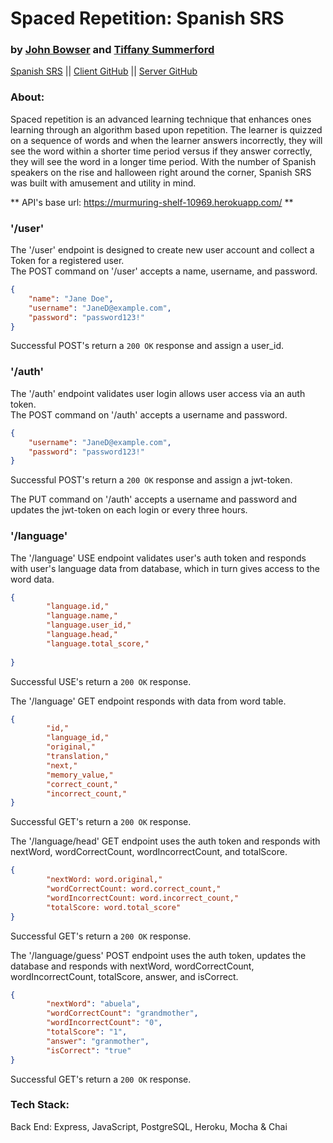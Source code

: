 # Spaced Repetition: Spanish SRS
### by [John Bowser](https://github.com/jgbowser) and [Tiffany Summerford](https://github.com/breakfastatiffs)   
[Spanish SRS](https://language-spaced-repetition.vercel.app/register) ||
[Client GitHub](https://github.com/thinkful-ei-quail/SR-Client-johnb-tiff) ||
[Server GitHub](https://github.com/thinkful-ei-quail/SR-API-johnb-tiff)  
 
### About:  
Spaced repetition is an advanced learning technique that enhances ones learning through an algorithm based upon repetition. The learner is quizzed on a sequence of words and when the learner answers incorrectly, they will see the word within a shorter time period versus if they answer correctly, they will see the word in a longer time period. With the number of Spanish speakers on the rise and halloween right around the corner, Spanish SRS was built with amusement and utility in mind.  

** API's base url: https://murmuring-shelf-10969.herokuapp.com/ **

### '/user'
The '/user' endpoint is designed to create new user account and collect a Token for a registered user.  
The POST command on '/user' accepts a  name, username, and password.  
```json
{
    "name": "Jane Doe",
    "username": "JaneD@example.com",
    "password": "password123!"
}
```
Successful POST's return a `200 OK` response and assign a user_id.  

### '/auth'
The '/auth' endpoint validates user login allows user access via an auth token.  
The POST command on '/auth' accepts a username and password.  
```json
{
    "username": "JaneD@example.com",
    "password": "password123!"
}
```
Successful POST's return a `200 OK` response and assign a jwt-token.  

The PUT command on '/auth' accepts a username and password and updates the jwt-token on each login or every three hours.  

### '/language'
The '/language' USE endpoint validates user's auth token and responds with user's language data from database, which in turn gives access to the word data.  
```json
{
        "language.id,"
        "language.name,"
        "language.user_id,"
        "language.head,"
        "language.total_score,"
      
}
```
Successful USE's return a `200 OK` response.  

The '/language' GET endpoint responds with data from word table.  
```json
{
        "id,"
        "language_id,"
        "original,"
        "translation,"
        "next,"
        "memory_value,"
        "correct_count,"
        "incorrect_count,"
}
```
Successful GET's return a `200 OK` response.  

The '/language/head' GET endpoint uses the auth token and responds with nextWord, wordCorrectCount, wordIncorrectCount, and totalScore.  
```json
{
        "nextWord: word.original,"
        "wordCorrectCount: word.correct_count,"
        "wordIncorrectCount: word.incorrect_count,"
        "totalScore: word.total_score"
}
```
Successful GET's return a `200 OK` response.  

The '/language/guess' POST endpoint uses the auth token, updates the database and responds with nextWord, wordCorrectCount, wordIncorrectCount, totalScore, answer, and isCorrect.  
```json
{
        "nextWord": "abuela",
        "wordCorrectCount": "grandmother",
        "wordIncorrectCount": "0",
        "totalScore": "1",
        "answer": "granmother",
        "isCorrect": "true"
}
```
Successful GET's return a `200 OK` response.  

### Tech Stack:  
Back End: Express, JavaScript, PostgreSQL, Heroku, Mocha & Chai
